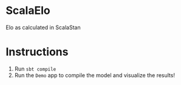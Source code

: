# ScalaElo
Elo as calculated in ScalaStan

# Instructions
1. Run `sbt compile`
2. Run the `Demo` app to compile the model and visualize the results!
